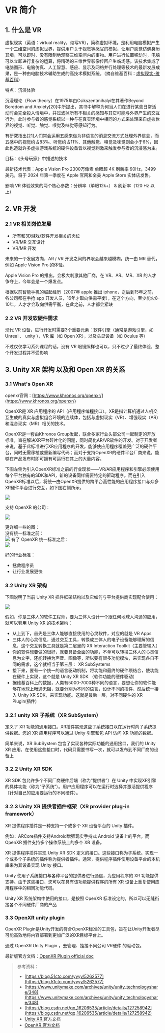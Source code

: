 # VR 简介

## 1. 什么是 VR

虚拟现实（英语：virtual reality，缩写VR），简称虚拟环境，是利用电脑模拟产生一个三维空间的虚拟世界，提供用户关于视觉等感官的模拟，让用户感觉仿佛身历其境，可以即时、没有限制地观察三维空间内的事物。用户进行位置移动时，电脑可以立即进行复杂的运算，将精确的三维世界影像传回产生临场感。该技术集成了电脑图形、电脑仿真、人工智慧、感应、显示及网络并行处理等技术的最新发展成果，是一种由电脑技术辅助生成的高技术模拟系统。（摘自维基百科：[虚拟现实-维基百科](https://zh.wikipedia.org/zh-my/%E8%99%9A%E6%8B%9F%E7%8E%B0%E5%AE%9E)）

特点：沉浸体验

沉浸理论（Flow theory）在1975年由Csikszentmihalyi在其著作Beyond Boredom and Anxiety[20]中所提出，其书中解释为何当人们在进行某些日常活动时会完全投入情境中，并过滤掉所有不相关的感知与其它可能与外界产生的交互行为，此时参与者的感觉系统以一种与在真实环境中相同的方式来处理来自虚拟世界的视觉、听觉、触觉、嗅觉及味觉等感知行为。

有研究指出[21]人们常会运用五感来做为非语言的消息交流方式处理外界信息，而五感中的视觉约占83%、听觉约占11%、其他触觉、嗅觉及味觉则会小于6%，因此也造就许多虚拟游戏系统的硬件设备皆以视觉刺激来触发参与者的沉浸感为主。

目标：《头号玩家》中描述的技术

最新技术代表：Apple Vision Pro 2300万像素 单眼超 4K 刷新率 90Hz，3499 美元，将于 2024 年第一季度在 Apple 官网和全美 Apple Store 实体店发售。

影响 VR 体验效果的两个核心参数：分辨率（单眼12k+） & 刷新率（120 Hz 以上）

## 2. VR 开发

### 2.1 VR 相关岗位发展

* 所有和3D游戏/软件开发相关的岗位
* VR/MR 交互设计
* VR/MR 开发

未来的一个发展方向，AR / VR 开发之间的界限会越来越模糊，统一由 MR 替代，例如 Apple Vision Pro 的体验。

Apple Vision Pro 的推出，会极大刺激其他厂商，在 VR、AR、MR、XR 的人才争夺上，今年会是一个爆发点。

根据以前智能手机的崛起经历（2007年 apple 推出 iphone，之后到15年之前，各公司都在争抢 app 开发人员，16年才取向供需平衡），在这个方向，至少能火8-10年，人才才会取向供需平衡，在此之前，人才都会紧缺

### 2.2 VR 开发软硬件需求

现代 VR 设备，进行开发时需要3个重要元素：软件引擎（通常是游戏引擎，如 Unreal 、 unity ），VR 库（如 Open XR），以及头显设备（如 Oculus 等）

不过仅仅学习系列课程的话，没有 VR 眼镜照样也可以，只不过少了最终体验，整个开发过程并不受影响

## 3. Unity XR 架构 以及和 Open XR 的关系

### 3.1 What's Open XR

openxr官网：[https://www.khronos.org/openxr/](https://www.khronos.org/openxr/)

OpenXR是 XR 应用程序的 API（应用程序编程接口）。XR是指计算机通过人机交互生成的真实与虚拟组合环境的连续体，包括与虚拟现实（VR）、增强现实（AR）和混合现实（MR）相关的技术。

OpenXR是一套由Khronos Group发起，联合多家行业头部公司一起制定的开放标准，旨在解决XR平台碎片化的问题，同时简化AR/VR软件的开发。对于开发者来说，基于此标准进行XR应用程序的开发，能够使应用程序覆盖更广泛的硬件平台，同时无需移植或重新编写代码；而对于支持OpenXR的硬件平台厂商来说，能够在产品发布时即可拥有可运行在其上的大量内容。

下图左侧为引入OpenXR标准之前的行业现状——VR/AR应用程序和引擎必须使用每个平台独有的SDK和API，新的设备同样需要特定的驱动程序。而在引入OpenXR标准以后，将统一由OpenXR提供的跨平台高性能的应用程序接口与众多XR硬件平台进行交互，如下图右侧所示。

![](../../imgs/openxr.png)

支持 OpenXR 的公司：

![](../../imgs/openxr_companies.png)

更详细一些的图：  
没有统一标准之前：  
![](../../imgs/openxr_01.webp)
有了 OpenXR 统一标准之后：  
![](../../imgs/openxr_02.webp)

好的行业标准：
* 拯救程序员
* 让行业发展更快

### 3.2 Unity XR 架构

下图说明了当前 Unity XR 插件框架结构以及它如何与平台提供商实现配合使用：

![](../../imgs/unity-xr-tech-stack.png)

假如，你是三体人的软件工程师，要为三体人设计一个跟任何地球人沟通的应用，就可以套用 Unity XR 的技术架构：

* 从上到下，首先是三体人能够直接使用的心灵软件，对应的就是 VR Apps
* 三体人的心灵信息，通过交互工具，转换成三体人的电子设备能够理解的信息，这个交互转换工具就是第二层里的 XR Interaction Toolkit（主要管输入）
* 你的软件想要做的很好，就要具备全面的功能，不单可以转换三体人的心灵信息为文字，还能转换为声音、图像等，所以要有很多功能模块，来实现各自不同的需求，这个就相当于第三层： XR SubSystems
* 接下来，要有一个统一的语言驱动机制，将功能和最终的硬件项结合，使功能在硬件上实现，这个就是 Unity XR SDK （软件功能的硬件驱动）
* 据维基百科上的数据，人类有5000-7000种不同的语言，要想让你的软件能够在地球上畅通无阻，就要分别为不同的语言，设计不同的插件，然后统一接入 Unity XR SDK，来实现功能。这就是最后一层，对不同硬件的 XR Plugin(插件)

### 3.2.1 unity XR 子系统（XR SubSystem）

  定义了 XR 功能的通用接口。XR插件实现这些子系统接口以在运行时向子系统提供数据。您的 XR 应用程序可以通过 Unity 引擎和包 API 访问 XR 功能的数据。

  简单来说，XR SubSystem 包含了实现各种实际功能的通用接口，我们的 Unity XR 应用，在使用这些接口时，代码只需要书写一次，就可以发布到不同厂商的设备上

### 3.2.2 Unity XR SDK

XR SDK 包允许多个不同厂商硬件后端（称为“提供者”）在 Unity 中实现XR引擎的具体功能（称为“子系统”）。用户应用程序可以在运行时选择并激活提供程序（针对自己的应用要运行的不同硬件）。

### 3.2.3 Unity XR 提供者插件框架（XR provider plug-in framework）

  XR 提供程序插件是一种支持一个或多个 XR 设备平台的 Unity 插件。  
  
  例如：ARCore插件支持Android增强现实手持式 Android 设备上的平台，而 OpenXR 插件支持多个操作系统上的多个 XR 设备。

  XR 提供程序插件实现 Unity XR SDK 定义的接口。这些接口称为子系统。实现一个或多个子系统的插件称为提供者插件。通常，提供程序插件使用设备平台的本机库来为其设备实现 Unity 接口。

  Unity 使用子系统接口与各种平台的提供者进行通信，为应用程序的 XR 功能提供支持。由于这些接口，您可以在具有该功能提供程序的所有 XR 设备上重复使用应用程序中的相同功能代码。

Unity XR 系统架构中使用的接口，是按照 OpenXR 标准设定的，所以可以无缝衔接各个不同硬件厂商的产品

### 3.3 OpenXR unity plugin

OpenXR Plugin是Unity开发的符合OpenXR标准的工具包，旨在让Unity开发者尽可能高效地将内容部署到更加广泛的XR目标平台上。

通过 OpenXR Unity Plugin ，去管理、挂接不同公司 VR硬件 的驱动包。

最新版官方文档：[OpenXR Plugin official doc](https://docs.unity3d.com/Packages/com.unity.xr.openxr@1.8/manual/index.html)

> 参考资料：
> * [https://blog.51cto.com/yyyy/5262577](https://blog.51cto.com/yyyy/5262577)
> * [https://www.unitymake.com/archives/unity/unity_technologyshare/348](https://www.unitymake.com/archives/unity/unity_technologyshare/348)
> * [https://blog.csdn.net/qq_16206535/article/details/127258942](https://blog.csdn.net/qq_16206535/article/details/127258942)
> * [Unity XR 官方文档](https://docs.unity3d.com/2023.2/Documentation/Manual/XR.html)
> * [OpenXR 官方文档](https://www.khronos.org/openxr/)

